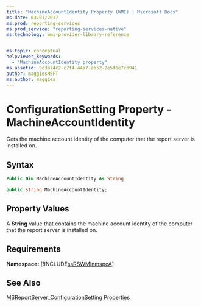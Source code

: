 ```yaml
---
title: "MachineAccountIdentity Property (WMI) | Microsoft Docs"
ms.date: 03/01/2017
ms.prod: reporting-services
ms.prod_service: "reporting-services-native"
ms.technology: wmi-provider-library-reference


ms.topic: conceptual
helpviewer_keywords: 
  - "MachineAccountIdentity property"
ms.assetid: 9c3a74c2-c7f4-44a7-a552-2e5f6e7cb941
author: maggiesMSFT
ms.author: maggies
---
```

# ConfigurationSetting Property - MachineAccountIdentity
  Gets the machine account identity of the computer that the report server is installed on.  
  
## Syntax  
  
```vb  
Public Dim MachineAccountIdentity As String  
```  
  
```csharp  
public string MachineAccountIdentity;  
```  
  
## Property Values  
 A **String** value that contains the machine account identity of the computer that the report server is installed on.  
  
## Requirements  
 **Namespace:** [!INCLUDE[ssRSWMInmspcA](../../includes/ssrswminmspca-md.md)]  
  
## See Also  
 [MSReportServer_ConfigurationSetting Properties](../../reporting-services/wmi-provider-library-reference/msreportserver-configurationsetting-properties.md)  
  
  
